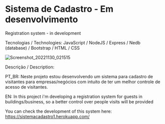 # Sistema de Cadastro - Em desenvolvimento
Registration system - in development

Tecnologias / Technologies: 
 JavaScript /
 NodeJS / Express /
 Nedb (database) /
 Bootstrap /
 HTML / CSS

![Screenshot_20221130_021515](https://user-images.githubusercontent.com/99507279/204864414-9482a4ff-0fcc-4a2a-81be-34138213179f.png)




Descrição / Description:

PT_BR:
Neste projeto estou desenvolvendo um sistema para cadastro de visitantes para empresas/negócios 
com intuito de ter um melhor controle de acesso de visitantes.

EN:
In this project i'm developing a registration system for guests in buildings/business, so a better control over people visits
will be provided

You can check the development of this system here: https://sistemacadastro1.herokuapp.com/
